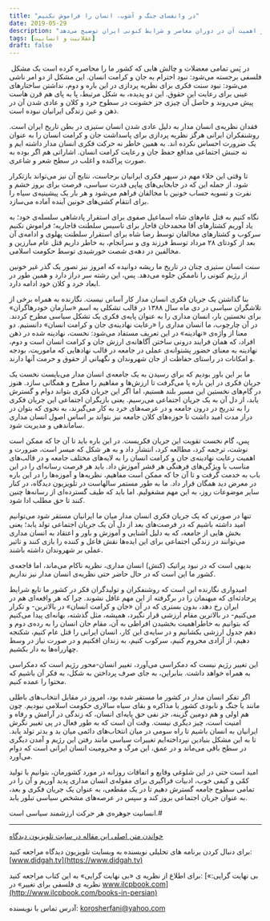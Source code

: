 ```yaml
---
title: "در وانفسای جنگ و آشوب، انسان را فراموش نکنیم"
date: 2019-05-29
description: "شعار و آرمان اصلی سازمان خودرهاگران، رعایت نهادینه‌ی جان و کرامت انسان است. دکتر عرفانی در این مقاله در مورد این مفهوم و اهمیت آن در دوران معاصر و شرایط کنونی ایران توضیح می‌دهد"
tags: [عقلانیت و انسانیت]
draft: false
---
```

﻿
در پَس تمامی معضلات و چالش هایی که کشور ما را محاصره کرده است یک مشکل فلسفی برجسته می‌شود: نبود احترام به جان و کرامت انسان. این مشکل از دو امر ناشی می‌شود: نبود سنت فکری برای نظریه پردازی در این باره و دوم، نداشتن ساختارهای عینی برای رعایت این حقوق. این دو پدیده، به شکل مرتبط، پا به پای هم قرن هاست پیش می‌روند و حاصل آن چیزی جز خشونت در سطوح خرد و کلان و عادی شدن آن در ذهن و عین زندگی ایرانیان نبوده است. 

فقدان نظریه‌ی انسان مدار به دلیل عادی شدن انسان ستیزی در بطن تاریخ ایران است. روشنفکران ایرانی هرگز نظریه پردازی برای پاسداشت جان و کرامت انسان را به عنوان یک ضرورت احساس نکرده اند. به همین خاطر نه حرکت فکری انسان مدار داشته ایم و نه جنبش اجتماعی مدافع حفظ جان و رعایت کرامت انسان. اشاراتی هم اگر بوده به صورت پراکنده و اغلب در سطح شعر و شاعری. 

تا وقتی این خلاء مهم در سپهر فکری ایرانیان برجاست، نتایج آن نیز می‌تواند بازتکرار شود. از جمله این که در جابجایی‌‌های پیاپی قدرت سیاسی، فرصت برای بروز خشم و نفرت و تسویه حساب خونین با مخالفان فراهم می‌شود و هر بار یک پیشینیه‌ی سیاه را برای انتقام کشی‌‌های خونین آینده آماده می‌سازد.

نگاه کنیم به قتل عام‌‌های شاه اسماعیل صفوی برای استقرار پادشاهی سلسله‌ی خود؛ به یاد آوریم کشتارهای آقا محمدخان قاجار برای تاسیس سلطنت قاجاریه؛ فراموش نکنیم سرکوب و کشتارهای مخالفان توسط رضا شاه برای استقرار سلطنت پهلوی و ادامه‌ی آن بعد از کودتای ۲۸ مرداد توسط فرزند وی و سرانجام، به خاطر داریم قتل عام مبارزین و مخالفین در دهه‌ی شصت خورشیدی توسط حکومت اسلامی. 

سنت انسان ستیزی چنان در تاریخ ما ریشه دوانیده که امروز نیز تصور یک گذر غیر خونین از رژیم کنونی را ناممکن جلوه می‌دهد. پس، این رشته سر دراز دارد و همین طور در ابعاد خرد و کلان خود ادامه دارد. 

بنا گذاشتن یک جریان فکری انسان مدار کار آسانی نیست. نگارنده به همراه برخی از تلاشگران سیاسی در دی ماه سال ۱۳۸۸ در قالب تشکلی به اسم «سازمان خودرهاگران» برای نخستین بار، انسان مداری را به عنوان پایه‌ی فکری یک تشکل سیاسی مطرح کردند. در آن چارچوب، ما انسان مداری را «رعایت نهادینه‌ی جان و کرامت انسان» دانستیم. دو معنا از واژه‌ی «نهادینه» در این تعریف مستفاد می‌شود: نخست، نهادینه شده در ذهن افراد، که همان فرایند درونی ساختن آگاهانه‌ی ارزش جان و کرامت انسان است و دوم، نهادینه به معنای حضور پشتوانه‌ی عملی در جامعه در قالب نهادهایی که ماموریت، بودجه و امکانات در راستای حفاظت از جان شهروندان و نگهبانی از حقوق و حرمت آنها دارند. 

ما بر این باور بودیم که برای رسیدن به یک جامعه‌ی انسان مدار می‌بایست نخست یک جریان فکری در این باره پا می‌گرفت تا ارزش‌‌ها و مفاهیم را مطرح و همگانی سازد. هنوز در گام‌‌های نخستین این مسیر بلند هستیم، اما اگر این جریان فکری بتواند دوام و گسترش یابد، از دل آن به یک جریان اجتماعی می‌رسیم. یعنی بازیگران اجتماعی این جریان فکری را به تدریج در درون جامعه و در عرصه‌‌های خرد به کار می‌گیرند، به نحوی که بتوان در دراز مدت امید داشت تا حوزه‌‌های کلان جامعه نیز بتواند بر اساس اصول انسان مداری ساماندهی و مدیریت شود. 

پس، گام نخست تقویت این جریان فکریست. در این باره باید تا آن جا که ممکن است نوشت، ترجمه کرد، مطالعه کرد، انتشار داد و به هر شکل که میسر است، ضرورت و اهمیت رعایت نهادینه‌ی جان و کرامت انسان را به لایه‌‌های مختلف جامعه و در قالب‌‌های مناسب با ویژگی‌‌های فرهنگی هر قشر آموزش داد. باید هر فرصت رسانه‌ای را در این باب به خدمت گرفت و تا آن جا که ممکن است مفاهیم، نظریه‌‌ها و آموزه‌‌ها را در این باره در معرض دید همگان قرار داد. ما به طور مستمر سالهاست در تلویزیون دیدگاه، در کنار سایر موضوعات روز، به این مهم مشغولیم. اما باید که طیف گسترده‌ای از رسانه‌‌ها چنین کنند تا حق مطلب ادا شود. 

تنها در صورتی که یک جریان فکری انسان مدار میان ما ایرانیان مستقر شود می‌توانیم امید داشته باشیم که در فرصت‌‌های بعد از دل آن یک جریان اجتماعی تولد یابد؛ یعنی بخش هایی از جامعه، که به دلیل آشنایی و آموزش و باور و اعتقاد به انسان مداری می‌توانند در زندگی اجتماعی برای این ایده‌‌ها نقش فاعل و کننده را بازی کنند و تاثیر عملی بر شهروندان داشته باشند. 

بدیهی است که در نبود پراتیک (کنش) انسان مداری، نظریه ناکام می‌ماند، اما فاجعه‌ی کشور ما این است که در حال حاضر حتی نظریه‌ی انسان مدار نیز نداریم. 

امیدواری نگارنده این است که روشنفکران و تولیدگران فکر در کشور ما تابع شرایط پرحادثه‌ای که میهنمان را در برگرفته از این مهم غافل نشوند. چرا که هر واقعه‌ای هم در ایران رخ دهد، بدون بستری که در آن «جان و کرامت انسان» در بالاترین- و تکرار می‌کنیم- در بالاترین مقام ارزشی قرار نگیرد، همیشه، مثل گذشته، بهانه‌ای پیدا می‌کنیم که بتوانیم به خاطراهمیت بخشیدن افراطی به آن، مقام جان انسان را به رده‌ی دوم و دهم جدول ارزشی بکشانیم و در سایه‌ی این کار، انسان ایرانی را قتل عام کنیم، شکنجه دهیم، از آزادی محروم کنیم، سرکوب کنیم، به زندان افکنیم و در صورت نیاز در وسط چهارراه‌‌ها به دار بکشیم. 

این تغییر رژیم نیست که دمکراسی می‌آورد، تغییر انسان-محور رژیم است که دمکراسی به همراه خواهد داشت. بنابراین، به جای صرف پرداختن به شکل، به فکر آن باشیم که محتوا را عمده کنیم. 

اگر تفکر انسان مدار در کشور ما مستقر شده بود، امروز در مقابل انتخاب‌‌های باطلی مانند یا جنگ و نابودی کشور یا مذاکره و بقای سیاه سالاری حکومت اسلامی نبودیم. چون هم اولی و هم دومین گزینه، جز نفی حق پایه‌ای انسان، که زندگی در آرامش و رفاه و امنیت است، چیز دیگری نیست. وقت آن است که به طور فعال در پی تغییر نگرش ایرانیان به انسان باشیم تا راه سومی در میان انتخاب‌‌های دائمی میان بد و بدتر تولد یابد. تا به این مشکل بنیادین نپرداخته‌ایم تغییرات سیاسی  مانند رفتن این رژیم و آمدن دیگری در سطح باقی می‌ماند و در عمق، این مرگ و محرومیت انسان ایرانی است که دوام می‌آورد. 

امید است حتی در این شلوغی وقایع و اتفاقات روزانه در مورد کشورمان، بتوانیم با تولید کمّی و کیفی خوب، ادبیات فراگیری برای مقوله‌ی انسان مداری پدید آوریم و آن را در تمامی سطوح جامعه گسترش دهیم تا در یک مقطعی، به عنوان یک جریان فکری و بعد، به عنوان جریان اجتماعی بروز کند و سپس در عرصه‌‌های مشخص سیاسی تبلور یابد. 

انسانیت جوهره‌ی هر حرکت ارزشمند سیاسی است.# 

---
[خواندن متن اصلی این مقاله در سایت تلویزیون دیدگاه](https://www.didgah.tv/%d8%af%d8%b1-%d9%88%d8%a7%d9%86%d9%81%d8%b3%d8%a7%db%8c-%d8%ac%d9%86%da%af-%d9%88-%d8%a2%d8%b4%d9%88%d8%a8%d8%8c-%d8%a7%d9%86%d8%b3%d8%a7%d9%86-%d8%b1%d8%a7-%d9%81%d8%b1%d8%a7%d9%85%d9%88%d8%b4-%d9%86/)

برای دنبال کردن برنامه های تحلیلی نویسنده به وبسایت تلویزیون دیدگاه مراجعه کنید: [www.didgah.tv](https://www.didgah.tv)

برای اطلاع از نظریه ی «بی نهایت گرایی» به این کتاب مراجعه کنید: 
[«بی نهایت گرایی: نظریه ی فلسفی برای تغییر» در www.ilcpbook.com](http://www.ilcpbook.com/books-in-persian)

آدرس تماس با نویسنده: korosherfani@yahoo.com
